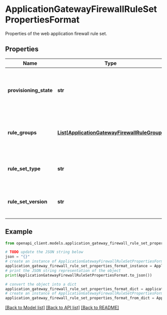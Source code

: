 # ApplicationGatewayFirewallRuleSetPropertiesFormat

Properties of the web application firewall rule set.

## Properties

Name | Type | Description | Notes
------------ | ------------- | ------------- | -------------
**provisioning_state** | **str** | The provisioning state of the web application firewall rule set. | [optional] 
**rule_groups** | [**List[ApplicationGatewayFirewallRuleGroup]**](ApplicationGatewayFirewallRuleGroup.md) | The rule groups of the web application firewall rule set. | 
**rule_set_type** | **str** | The type of the web application firewall rule set. | 
**rule_set_version** | **str** | The version of the web application firewall rule set type. | 

## Example

```python
from openapi_client.models.application_gateway_firewall_rule_set_properties_format import ApplicationGatewayFirewallRuleSetPropertiesFormat

# TODO update the JSON string below
json = "{}"
# create an instance of ApplicationGatewayFirewallRuleSetPropertiesFormat from a JSON string
application_gateway_firewall_rule_set_properties_format_instance = ApplicationGatewayFirewallRuleSetPropertiesFormat.from_json(json)
# print the JSON string representation of the object
print(ApplicationGatewayFirewallRuleSetPropertiesFormat.to_json())

# convert the object into a dict
application_gateway_firewall_rule_set_properties_format_dict = application_gateway_firewall_rule_set_properties_format_instance.to_dict()
# create an instance of ApplicationGatewayFirewallRuleSetPropertiesFormat from a dict
application_gateway_firewall_rule_set_properties_format_from_dict = ApplicationGatewayFirewallRuleSetPropertiesFormat.from_dict(application_gateway_firewall_rule_set_properties_format_dict)
```
[[Back to Model list]](../README.md#documentation-for-models) [[Back to API list]](../README.md#documentation-for-api-endpoints) [[Back to README]](../README.md)


